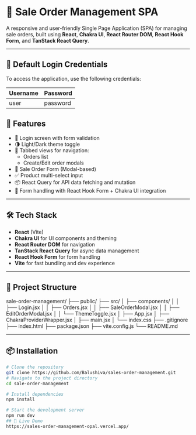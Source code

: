 # 🧾 Sale Order Management SPA

A responsive and user-friendly Single Page Application (SPA) for managing sale orders, built using **React**, **Chakra UI**, **React Router DOM**, **React Hook Form**, and **TanStack React Query**.

---
## 🔑 Default Login Credentials

To access the application, use the following credentials:

| Username       | Password   |
|----------------|------------|
| user           | password |

## 🚀 Features

- 🔐 Login screen with form validation
- 🌗 Light/Dark theme toggle
- 🧭 Tabbed views for navigation:
  - Orders list
  - Create/Edit order modals
- 🧾 Sale Order Form (Modal-based)
- ✅ Product multi-select input
- 📦 React Query for API data fetching and mutation
- 🎯 Form handling with React Hook Form + Chakra UI integration

---

## 🛠 Tech Stack

- **React** (Vite)
- **Chakra UI** for UI components and theming
- **React Router DOM** for navigation
- **TanStack React Query** for async data management
- **React Hook Form** for form handling
- **Vite** for fast bundling and dev experience

---

## 📂 Project Structure

sale-order-management/
├── public/
├── src/
│ ├── components/
│ │ ├── Login.jsx
│ │ ├── Orders.jsx
│ │ ├── SaleOrderModal.jsx
│ │ ├── EditOrderModal.jsx
│ │ └── ThemeToggle.jsx
│ ├── App.jsx
│ ├── ChakraProviderWrapper.jsx
│ ├── main.jsx
│ └── index.css
├── .gitignore
├── index.html
├── package.json
├── vite.config.js
└── README.md

---

## 📦 Installation

```bash
# Clone the repository
git clone https://github.com/Balushiva/sales-order-management.git
# Navigate to the project directory
cd sale-order-management

# Install dependencies
npm install

# Start the development server
npm run dev
## 🔗 Live Demo
https://sales-order-management-opal.vercel.app/


